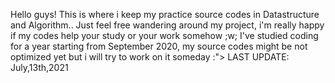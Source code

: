 Hello guys! This is where i keep my practice source codes in Datastructure and Algorithm.. Just feel free wandering around my project, i'm really happy if my codes help your study or your work somehow ;w; I've studied coding for a year starting from September 2020, my source codes might be not optimized yet but i will try to work on it someday :">
                                                                                                                                               LAST UPDATE: July,13th,2021
